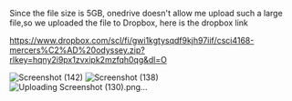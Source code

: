 Since the file size is 5GB, onedrive doesn't allow me upload such a large file,so we uploaded the file to Dropbox, here is the dropbox link

https://www.dropbox.com/scl/fi/gwi1kgtysqdf9kjh97iif/csci4168-mercers%C2%AD%20odyssey.zip?rlkey=hqny2i9px1zvxipk2mzfqh0qg&dl=O

![Screenshot (142)](https://github.com/jzahmad/MultiPalyerGame/assets/140528310/6a769564-39b3-4339-b8ed-acce08b45b9b)
![Screenshot (138)](https://github.com/jzahmad/MultiPalyerGame/assets/140528310/829dc8be-e37e-4834-b6c3-97e9e9294477)
![Uploading Screenshot (130).png…]()
